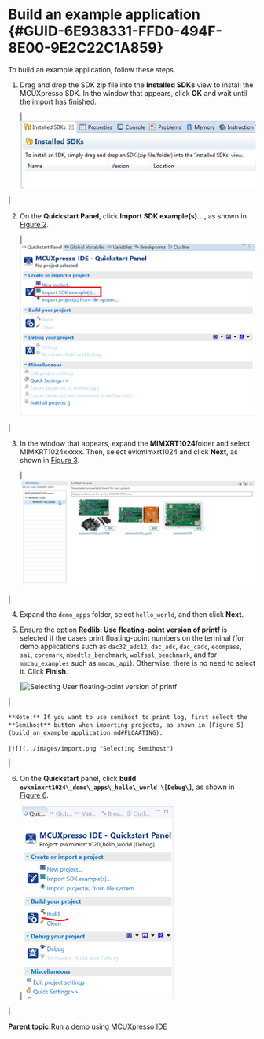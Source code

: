 # Build an example application {#GUID-6E938331-FFD0-494F-8E00-9E2C22C1A859}

To build an example application, follow these steps.

1.  Drag and drop the SDK zip file into the **Installed SDKs** view to install the MCUXpresso SDK. In the window that appears, click **OK** and wait until the import has finished.

    |![](../images/install_an_sdk.png "Install an SDK")

|

2.  On the **Quickstart Panel**, click **Import SDK example\(s\)…**, as shown in [Figure 2](build_an_example_application.md#IMPORTANSDKEXAMPLE).

    |![](../images/import_sdk_example.png "Import an SDK example")

|

3.  In the window that appears, expand the **MIMXRT1024**folder and select MIMXRT1024xxxxx. Then, select evkmimxrt1024 and click **Next**, as shown in [Figure 3](build_an_example_application.md#SELECTBOARD).

    |![](../images/select_evk-imxrt1020_board.jpg "Selecting MIMXRT1024-EVK board")

|

4.  Expand the `demo_apps` folder, select `hello_world`, and then click **Next**.

5.  Ensure the option **Redlib: Use floating-point version of printf** is selected if the cases print floating-point numbers on the terminal \(for demo applications such as `dac32_adc12`, `dac_adc`, `dac_cadc`, `ecompass`, `sai`, `coremark`, `mbedtls_benchmark`, `wolfssl_benchmark`, and for `mmcau_examples` such as `mmcau_api`\). Otherwise, there is no need to select it. Click **Finish**.

    |![](../images/use_floating_print_version_printf_rt1020.png "Selecting User
											floating-point
											version of printf")

|

    **Note:** If you want to use semihost to print log, first select the **Semihost** button when importing projects, as shown in [Figure 5](build_an_example_application.md#FLOAATING).

    |![](../images/import.png "Selecting Semihost")

|

6.  On the **Quickstart** panel, click **build `evkmimxrt1024\_demo\_apps\_hello\_world \[Debug\]`**, as shown in [Figure 6](build_an_example_application.md#FSLOATINSG).

    |![](../images/build_hello_world_case_rt1020.png "Building hello world case")

|


**Parent topic:**[Run a demo using MCUXpresso IDE](../topics/run_a_demo_using_mcuxpresso_ide.md)

